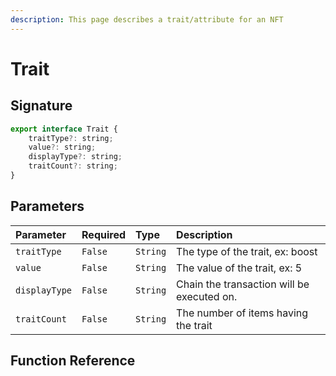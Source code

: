 ```yaml
---
description: This page describes a trait/attribute for an NFT
---
```


# Trait

## Signature

```javascript
export interface Trait {
    traitType?: string;
    value?: string;
    displayType?: string;
    traitCount?: string;
}
```

 

## Parameters

| Parameter | Required | Type | Description |
| :--- | :--- | :--- | :--- |
| `traitType` | `False` | `String` | The type of the trait, ex: boost |
| `value` | `False` | `String` | The value of the trait, ex: 5 |
| `displayType` | `False` | `String` | Chain the transaction will be executed on. |
| `traitCount` | `False` | `String` | The number of items having the trait |

## Function Reference

